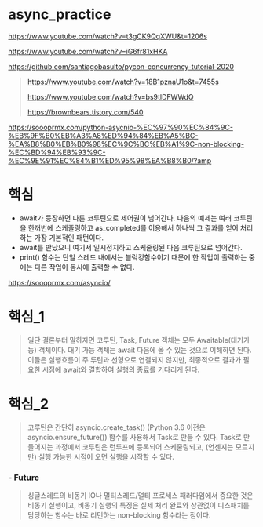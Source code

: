 # async_practice

https://www.youtube.com/watch?v=t3gCK9QqXWU&t=1206s


https://www.youtube.com/watch?v=iG6fr81xHKA


https://github.com/santiagobasulto/pycon-concurrency-tutorial-2020

> https://www.youtube.com/watch?v=18B1pznaU1o&t=7455s
> 
> https://www.youtube.com/watch?v=bs9tlDFWWdQ
> 
> https://brownbears.tistory.com/540
> 

https://soooprmx.com/python-asycnio-%EC%97%90%EC%84%9C-%EB%9F%B0%EB%A3%A8%ED%94%84%EB%A5%BC-%EA%B8%B0%EB%B0%98%EC%9C%BC%EB%A1%9C-non-blocking-%EC%BD%94%EB%93%9C-%EC%9E%91%EC%84%B1%ED%95%98%EA%B8%B0/?amp
# 핵심
- await가 등장하면 다른 코루틴으로 제어권이 넘어간다. 다음의 예제는 여러 코루틴을 한꺼번에 스케줄링하고 as_completed를 이용해서 하나씩 그 결과를 얻어 처리하는 가장 기본적인 패턴이다.
- await를 만났으니 여기서 일시정지하고 스케줄링된 다음 코루틴으로 넘어간다.
- print() 함수는 단일 스레드 내에서는 블럭킹함수이기 때문에 한 작업이 출력하는 중에는 다른 작업이 동시에 출력할 수 없다.



https://soooprmx.com/asyncio/
# 핵심_1
> 일단 결론부터 말하자면 코루틴, Task, Future 객체는 모두 Awaitable(대기가능) 객체이다. 대기 가능 객체는 await 다음에 올 수 있는 것으로 이해하면 된다. 이들은 실행흐름이 주 루틴과 선형으로 연결되지 않지만, 최종적으로 결과가 필요한 시점에 await와 결합하여 실행의 종료를 기다리게 된다.
# 핵심_2
> 코루틴은 간단히 asyncio.create_task() (Python 3.6 이전은 asyncio.ensure_future()) 함수를 사용해서 Task로 만들 수 있다. Task로 만들어지는 과정에서 코루틴은 런루프에 등록되어 스케줄링되고, (언젠지는 모르지만) 실행 가능한 시점이 오면 실행을 시작할 수 있다.
### - Future
> 싱글스레드의 비동기 IO나 멀티스레드/멀티 프로세스 패러다임에서 중요한 것은 비동기 실행이고, 비동기 실행의 특징은 실제 처리 완료와 상관없이 디스패치를 담당하는 함수는 바로 리턴하는 non-blocking 함수라는 점이다.
>
> 
